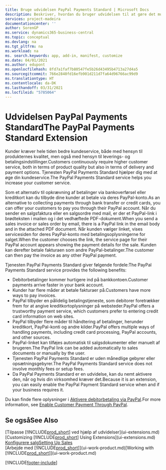```yaml
---
title: Bruge udvidelsen PayPal Payments Standard | Microsoft Docs
description: Beskriver, hvordan du bruger udvidelsen til at gøre det muligt for kunder at foretage betalinger med PayPal.
services: project-madeira
documentationcenter: ''
author: SorenGP
ms.service: dynamics365-business-central
ms.topic: conceptual
ms.devlang: na
ms.tgt_pltfrm: na
ms.workload: na
ms. search.keywords: app, add-in, manifest, customize
ms.date: 04/01/2021
ms.author: edupont
ms.openlocfilehash: 8fd7a1faf7b80547fe5b26d43495b4713a27d4a5
ms.sourcegitcommit: 766e2840fd16efb901d211d7fa64d96766ac99d9
ms.translationtype: HT
ms.contentlocale: da-DK
ms.lasthandoff: 03/31/2021
ms.locfileid: "5785064"
---
```

# <a name="the-paypal-payments-standard-extension"></a><span data-ttu-id="843a7-103">Udvidelsen PayPal Payments Standard</span><span class="sxs-lookup"><span data-stu-id="843a7-103">The PayPal Payments Standard Extension</span></span>
<span data-ttu-id="843a7-104">Kunder kræver hele tiden bedre kundeservice, både med hensyn til produkternes kvalitet, men også med hensyn til leverings- og betalingsindstillinger.</span><span class="sxs-lookup"><span data-stu-id="843a7-104">Customers continuously require higher customer service, both in terms of product quality but also in terms of delivery and payment options.</span></span> <span data-ttu-id="843a7-105">Tjenesten PayPal Payments Standard hjælper dig med at øge din kundeservice.</span><span class="sxs-lookup"><span data-stu-id="843a7-105">The PayPal Payments Standard service helps you increase your customer service.</span></span>

<span data-ttu-id="843a7-106">Som et alternativ til opkrævning af betalinger via bankoverførsel eller kreditkort kan du tilbyde dine kunder at betale via deres PayPal-konto.</span><span class="sxs-lookup"><span data-stu-id="843a7-106">As an alternative to collecting payments through bank transfer or credit cards, you can offer your customers to pay you through their PayPal account.</span></span> <span data-ttu-id="843a7-107">Når du sender en salgsfaktura eller en salgsordre med mail, er der et PayPal-link i brødteksten i mailen og i det vedhæftede PDF-dokument.</span><span class="sxs-lookup"><span data-stu-id="843a7-107">When you send a sales invoice or sales order by email, there is a PayPal link in the email body and in the attached PDF document.</span></span> <span data-ttu-id="843a7-108">Når kunden vælger linket, vises servicesiden for deres PayPal-konto med betalingsoplysningerne for salget.</span><span class="sxs-lookup"><span data-stu-id="843a7-108">When the customer chooses the link, the service page for their PayPal account appears showing the payment details for the sale.</span></span> <span data-ttu-id="843a7-109">Kunden kan derefter betale fakturaen som andre PayPal-betalinger.</span><span class="sxs-lookup"><span data-stu-id="843a7-109">The customer can then pay the invoice as any other PayPal payment.</span></span>

<span data-ttu-id="843a7-110">Tjenesten PayPal Payments Standard giver følgende fordele:</span><span class="sxs-lookup"><span data-stu-id="843a7-110">The PayPal Payments Standard service provides the following benefits:</span></span>

* <span data-ttu-id="843a7-111">Debitorbetalinger kommer hurtigere ind på bankkontoen.</span><span class="sxs-lookup"><span data-stu-id="843a7-111">Customer payments arrive faster in your bank account.</span></span>
* <span data-ttu-id="843a7-112">Kunder har flere måder at betale fakturaer på.</span><span class="sxs-lookup"><span data-stu-id="843a7-112">Customers have more ways to pay invoices.</span></span>
* <span data-ttu-id="843a7-113">PayPal tilbyder en pålidelig betalingstjeneste, som debitorer foretrækker frem for at angive kreditkortoplysninger på websteder.</span><span class="sxs-lookup"><span data-stu-id="843a7-113">PayPal offers a trustworthy payment service, which customers prefer to entering credit card information on web sites.</span></span>
* <span data-ttu-id="843a7-114">PayPal tilbyder flere måder til håndtering af betalinger, herunder kreditkort, PayPal-konti og andre kilder.</span><span class="sxs-lookup"><span data-stu-id="843a7-114">PayPal offers multiple ways of handling payments, including credit card processing, PayPal accounts, and other sources.</span></span>
* <span data-ttu-id="843a7-115">PayPal-linket kan tilføjes automatisk til salgsdokumenter eller manuelt af brugeren.</span><span class="sxs-lookup"><span data-stu-id="843a7-115">The PayPal link can be added automatically to sales documents or manually by the user.</span></span>
* <span data-ttu-id="843a7-116">Tjenesten PayPal Payments Standard er uden månedlige gebyrer eller opsætningsgebyrer.</span><span class="sxs-lookup"><span data-stu-id="843a7-116">The PayPal Payments Standard service does not involve monthly fees or setup fees.</span></span>
* <span data-ttu-id="843a7-117">Da PayPal Payments Standard er en udvidelse, kan du nemt aktivere den, når og hvis din virksomhed kræver det.</span><span class="sxs-lookup"><span data-stu-id="843a7-117">Because it is an extension, you can easily enable the PayPal Payment Standard service when and if your business requires it.</span></span>  

<span data-ttu-id="843a7-118">Du kan finde flere oplysninger i [Aktivere debitorbetaling via PayPal](sales-how-enable-payment-service-extensions.md).</span><span class="sxs-lookup"><span data-stu-id="843a7-118">For more information, see [Enable Customer Payment Through PayPal](sales-how-enable-payment-service-extensions.md).</span></span>

## <a name="see-also"></a><span data-ttu-id="843a7-119">Se også</span><span class="sxs-lookup"><span data-stu-id="843a7-119">See Also</span></span>
<span data-ttu-id="843a7-120">[Tilpasse [!INCLUDE[prod_short](includes/prod_short.md)] ved hjælp af udvidelser](ui-extensions.md)</span><span class="sxs-lookup"><span data-stu-id="843a7-120">[Customizing [!INCLUDE[prod_short](includes/prod_short.md)] Using Extensions](ui-extensions.md)</span></span>  
[<span data-ttu-id="843a7-121">Konfigurere salg</span><span class="sxs-lookup"><span data-stu-id="843a7-121">Setting Up Sales</span></span>](sales-setup-sales.md)  
<span data-ttu-id="843a7-122">[Arbejde med [!INCLUDE[prod_short](includes/prod_short.md)]](ui-work-product.md)</span><span class="sxs-lookup"><span data-stu-id="843a7-122">[Working with [!INCLUDE[prod_short](includes/prod_short.md)]](ui-work-product.md)</span></span>


[!INCLUDE[footer-include](includes/footer-banner.md)]